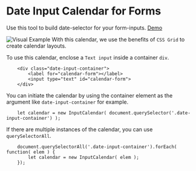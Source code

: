 # Date Input Calendar for Forms

Use this tool to build date-selector for your form-inputs. [Demo](https://shahrukh.dev/Form-Calendar-Input/)

![Visual Example](https://i.imgur.com/Ay8KYFV.jpg)
With this calendar, we use the benefits of `CSS Grid` to create calendar layouts. 

To use this calendar, enclose a `Text input` inside a container `div`. 
```
    <div class="date-input-container">
        <label for="calendar-form"></label>
        <input type="text" id="calendar-form">
    </div>

```

You can initiate the calendar by using the container element as the argument like `date-input-container` for example. 
```
    let calendar = new InputCalendar( document.querySelector('.date-input-container') ); 
```


If there are multiple instances of the calendar, you can use `querySelectorAll`. 
```    
    document.querySelectorAll('.date-input-container').forEach( function( elem ) {
        let calendar = new InputCalendar( elem ); 
    });
```

